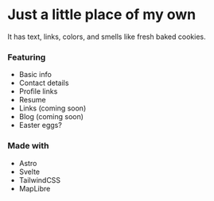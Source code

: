# Just a little place of my own

It has text, links, colors, and smells like fresh baked cookies.

### Featuring

- Basic info
- Contact details
- Profile links
- Resume
- Links (coming soon)
- Blog (coming soon)
- Easter eggs?

### Made with

- Astro
- Svelte
- TailwindCSS
- MapLibre
